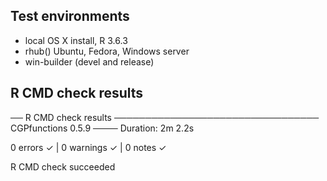 ## Test environments
* local OS X install, R 3.6.3
* rhub() Ubuntu, Fedora, Windows server
* win-builder (devel and release)

## R CMD check results

── R CMD check results ───────────────────────────────── CGPfunctions 0.5.9 ────
Duration: 2m 2.2s

0 errors ✓ | 0 warnings ✓ | 0 notes ✓

R CMD check succeeded